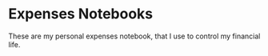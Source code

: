 # Expenses Notebooks

These are my personal expenses notebook, that I use to control my
financial life.
